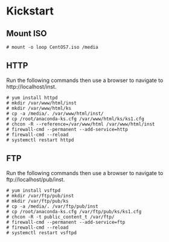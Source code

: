 # Kickstart
## Mount ISO
```
# mount -o loop CentOS7.iso /media
```
## HTTP
Run the following commands then use a browser to navigate to http://localhost/inst.
```
# yum install httpd
# mkdir /var/www/html/inst
# mkdir /var/www/html/ks
# cp -a /media/. /var/www/html/inst/
# cp /root/anaconda-ks.cfg /var/www/html/ks/ks1.cfg
# chcon -R --reference=/var/www/html /var/www/html/inst
# firewall-cmd --permanent --add-service=http
# firewall-cmd --reload
# systemctl restart httpd
```
## FTP
Run the following commands then use a browser to navigate to ftp://localhost/pub/inst.
```
# yum install vsftpd
# mkdir /var/ftp/pub/inst
# mkdir /var/ftp/pub/ks
# cp -a /media/. /var/ftp/pub/inst
# cp /root/anaconda-ks.cfg /var/ftp/pub/ks/ks1.cfg
# chcon -R -t public_content_t /var/ftp/
# firewall-cmd --permanent --add-service=ftp
# firewall-cmd --reload
# systemctl restart vsftpd
```

